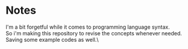 # Notes
I'm a bit forgetful while it comes to programming language syntax.\
So i'm making this repository to revise the concepts whenever needed.\
Saving some example codes as well.\
